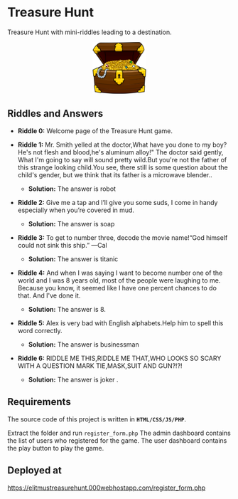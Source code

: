 # Treasure Hunt


Treasure Hunt with mini-riddles leading to a destination.

<p align="center">

<img src="assets/img/gold.png" width="120px" alt="Treasure Hunt Logo"/>
</a>
</p>


## Riddles and Answers
* **Riddle 0:** Welcome page of the Treasure Hunt game.
* **Riddle 1:** Mr. Smith yelled at the doctor,What have you done to my boy? He's not flesh and blood,he's aluminum alloy!" The doctor said gently,
                What I'm going to say will sound pretty wild.But you're not the father of this strange looking child.You see, there still is some question about                   the child's gender, but we think that its father is a microwave blender..                
                  
  * **Solution:** The answer is robot
* **Riddle 2:** Give me a tap and I’ll give you some suds, I come in handy especially when you’re covered in mud.
  * **Solution:** The answer is soap
* **Riddle 3:** To get to number three, decode the movie name!“God himself could not sink this ship.” —Cal
  * **Solution:** The answer is titanic
* **Riddle 4:** And when I was saying I want to become number one of the world and I was 8 years old, most of the people were laughing to me. Because you know, it seemed like I have one percent chances to do that. And I've done it. 
            
  * **Solution:** The answer is 8.
* **Riddle 5:** Alex is very bad with English alphabets.Help him to spell this word correctly.
  * **Solution:** The answer is businessman
* **Riddle 6:** RIDDLE ME THIS,RIDDLE ME THAT,WHO LOOKS SO SCARY WITH A QUESTION MARK TIE,MASK,SUIT AND GUN?!?! 
   * **Solution:** The answer is joker .

## Requirements


The source code of this project is written in **`HTML/CSS/JS/PHP`**. 


Extract the folder and run `register_form.php`
The admin dashboard contains the list of users who registered for the game.
The user dashboard contains the play button to play the game.

## Deployed at
https://elitmustreasurehunt.000webhostapp.com/register_form.php


